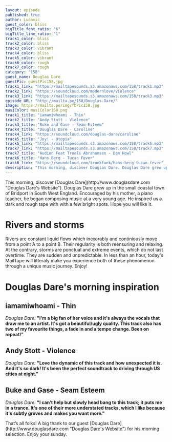 ```yaml
---
layout: episode
published: true
author: Ludovic
guest_color: bliss
bigTitle_font_ratio: "6"
bigTitle_line_ratio: "1"
track1_color: bliss
track2_color: bliss
track3_color: vibrant
track4_color: bliss
track5_color: vibrant
track6_color: rough
track7_color: rough
category: "158"
guest_name: Douglas Dare
guestPic: guestPic158.jpg
track1_link: "https://mailtapesounds.s3.amazonaws.com/158/track1.mp3"
track2_link: "https://soundcloud.com/modernlove/violence"
track3_link: "https://mailtapesounds.s3.amazonaws.com/158/track3.mp3"
episode_URL: "http://mailta.pe/158/Douglas-Dare/"
image: https://mailta.pe/img/fbPic158.jpg
musiColor: musiColor158.png
track1_title: "iamamiwhoami - Thin"
track2_title: "Andy Stott - Violence"
track3_title: "Buke and Gase - Seam Esteem"
track4_title: "Douglas Dare - Caroline"
track4_link: "https://soundcloud.com/douglas-dare/caroline"
track5_title: "Joy! - Utopia"
track5_link: "https://mailtapesounds.s3.amazonaws.com/158/track5.mp3"
track7_link: "https://mailtapesounds.s3.amazonaws.com/158/track7.mp3"
track7_title: "Audion Feat Troels Abrahamsen - Dem Howl"
track6_title: "Hans Berg - Tucan Fever"
track6_link: "https://soundcloud.com/trunkfunk/hans-berg-tucan-fever"
description: "This morning, discover Douglas Dare. Douglas Dare grew up in the small coastal town of Bridport in South West England. Encouraged by his mother, a piano teacher, he began composing music at a very young age. He inspired us a dark and rough tape with with a few bright spots. Hope you'll like it."
---
```


<p id="introduction">
This morning, discover [Douglas Dare](http://www.douglasdare.com "Douglas Dare's Website"). Douglas Dare grew up in the small coastal town of Bridport in South West England. Encouraged by his mother, a piano teacher, he began composing music at a very young age. He inspired us a dark and rough tape with with a few bright spots. Hope you will like it.</p>
 
# Rivers and storms

Rivers are constant liquid flows which inexorably and continiously move from a point A to a point B. Their regularity is both reensuring and relaxing. At the contrary, storms are ponctual and extreme events, which do not last overtime. They are sudden and unpredictable. In less than an hour, today's MailTape will litteraly make you experience both of these phenomenon through a unique music journey. Enjoy!

# Douglas Dare's morning inspiration
 
## iamamiwhoami - Thin
_Douglas Dare:_ **"**I'm a big fan of her voice and it's always the vocals that draw me to an artist. It's got a beautiful/ugly quality. This track also has two of my favourite things, a fade in and a tempo change. Been on repeat!**"**
 
## Andy Stott - Violence
_Douglas Dare:_ **"**Love the dynamic of this track and how unexpected it is. And it's so dark! It's been the perfect soundtrack to driving through US cities at night.**"**
 
## Buke and Gase - Seam Esteem
_Douglas Dare:_ **"**I can't help but slowly head bang to this track; it puts me in a trance. It's one of their more understated tracks, which I like because it's subtly groves and makes you want more.**"** 
 
<p id="outroduction">
That’s all folks! A big thank to our guest [Douglas Dare](http://www.douglasdare.com "Douglas Dare's Website") for his morning selection. Enjoy your sunday.
</p>